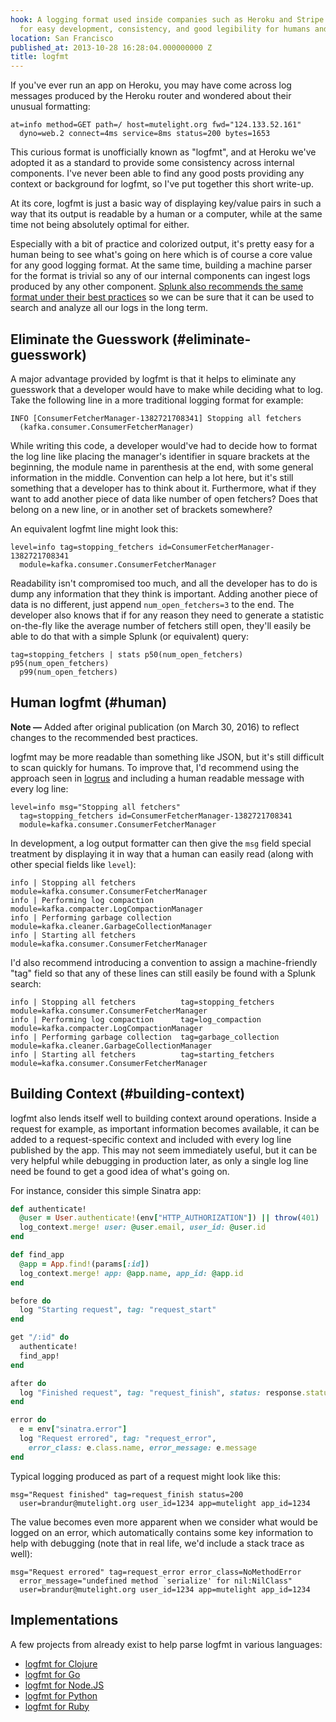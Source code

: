 ```yaml
---
hook: A logging format used inside companies such as Heroku and Stripe which is optimal
  for easy development, consistency, and good legibility for humans and computers.
location: San Francisco
published_at: 2013-10-28 16:28:04.000000000 Z
title: logfmt
---
```


If you've ever run an app on Heroku, you may have come across log messages produced by the Heroku router and wondered about their unusual formatting:

    at=info method=GET path=/ host=mutelight.org fwd="124.133.52.161"
      dyno=web.2 connect=4ms service=8ms status=200 bytes=1653

This curious format is unofficially known as "logfmt", and at Heroku we've adopted it as a standard to provide some consistency across internal components. I've never been able to find any good posts providing any context or background for logfmt, so I've put together this short write-up.

At its core, logfmt is just a basic way of displaying key/value pairs in such a way that its output is readable by a human or a computer, while at the same time not being absolutely optimal for either.

Especially with a bit of practice and colorized output, it's pretty easy for a human being to see what's going on here which is of course a core value for any good logging format. At the same time, building a machine parser for the format is trivial so any of our internal components can ingest logs produced by any other component. [Splunk also recommends the same format under their best practices](http://dev.splunk.com/view/logging-best-practices/SP-CAAADP6) so we can be sure that it can be used to search and analyze all our logs in the long term.

## Eliminate the Guesswork (#eliminate-guesswork)

A major advantage provided by logfmt is that it helps to eliminate any guesswork that a developer would have to make while deciding what to log. Take the following line in a more traditional logging format for example:

    INFO [ConsumerFetcherManager-1382721708341] Stopping all fetchers
      (kafka.consumer.ConsumerFetcherManager)

While writing this code, a developer would've had to decide how to format the log line like placing the manager's identifier in square brackets at the beginning, the module name in parenthesis at the end, with some general information in the middle. Convention can help a lot here, but it's still something that a developer has to think about it. Furthermore, what if they want to add another piece of data like number of open fetchers? Does that belong on a new line, or in another set of brackets somewhere?

An equivalent logfmt line might look this:

    level=info tag=stopping_fetchers id=ConsumerFetcherManager-1382721708341
      module=kafka.consumer.ConsumerFetcherManager

Readability isn't compromised too much, and all the developer has to do is dump any information that they think is important. Adding another piece of data is no different, just append `num_open_fetchers=3` to the end. The developer also knows that if for any reason they need to generate a statistic on-the-fly like the average number of fetchers still open, they'll easily be able to do that with a simple Splunk (or equivalent) query:

    tag=stopping_fetchers | stats p50(num_open_fetchers) p95(num_open_fetchers)
      p99(num_open_fetchers)

## Human logfmt (#human)

**Note &mdash;** Added after original publication (on March 30, 2016) to
reflect changes to the recommended best practices.

logfmt may be more readable than something like JSON, but it's still difficult
to scan quickly for humans. To improve that, I'd recommend using the approach
seen in [logrus][logrus] and including a human readable message with every log
line:

    level=info msg="Stopping all fetchers"
      tag=stopping_fetchers id=ConsumerFetcherManager-1382721708341
      module=kafka.consumer.ConsumerFetcherManager

In development, a log output formatter can then give the `msg` field special
treatment by displaying it in way that a human can easily read (along with
other special fields like `level`):

    info | Stopping all fetchers          module=kafka.consumer.ConsumerFetcherManager
    info | Performing log compaction      module=kafka.compacter.LogCompactionManager
    info | Performing garbage collection  module=kafka.cleaner.GarbageCollectionManager
    info | Starting all fetchers          module=kafka.consumer.ConsumerFetcherManager

I'd also recommend introducing a convention to assign a machine-friendly "tag"
field so that any of these lines can still easily be found with a Splunk
search:

    info | Stopping all fetchers          tag=stopping_fetchers module=kafka.consumer.ConsumerFetcherManager
    info | Performing log compaction      tag=log_compaction module=kafka.compacter.LogCompactionManager
    info | Performing garbage collection  tag=garbage_collection module=kafka.cleaner.GarbageCollectionManager
    info | Starting all fetchers          tag=starting_fetchers module=kafka.consumer.ConsumerFetcherManager

## Building Context (#building-context)

logfmt also lends itself well to building context around operations. Inside a request for example, as important information becomes available, it can be added to a request-specific context and included with every log line published by the app. This may not seem immediately useful, but it can be very helpful while debugging in production later, as only a single log line need be found to get a good idea of what's going on.

For instance, consider this simple Sinatra app:

``` ruby
def authenticate!
  @user = User.authenticate!(env["HTTP_AUTHORIZATION"]) || throw(401)
  log_context.merge! user: @user.email, user_id: @user.id
end

def find_app
  @app = App.find!(params[:id])
  log_context.merge! app: @app.name, app_id: @app.id
end

before do
  log "Starting request", tag: "request_start"
end

get "/:id" do
  authenticate!
  find_app!
end

after do
  log "Finished request", tag: "request_finish", status: response.status
end

error do
  e = env["sinatra.error"]
  log "Request errored", tag: "request_error",
    error_class: e.class.name, error_message: e.message
end
```

Typical logging produced as part of a request might look like this:

    msg="Request finished" tag=request_finish status=200 
      user=brandur@mutelight.org user_id=1234 app=mutelight app_id=1234

The value becomes even more apparent when we consider what would be logged on an error, which automatically contains some key information to help with debugging (note that in real life, we'd include a stack trace as well):

    msg="Request errored" tag=request_error error_class=NoMethodError
      error_message="undefined method `serialize' for nil:NilClass"
      user=brandur@mutelight.org user_id=1234 app=mutelight app_id=1234

## Implementations

A few projects from already exist to help parse logfmt in various languages:

* [logfmt for Clojure](https://github.com/tcrayford/logfmt)
* [logfmt for Go](http://godoc.org/github.com/kr/logfmt)
* [logfmt for Node.JS](https://github.com/csquared/node-logfmt)
* [logfmt for Python](https://pypi.python.org/pypi/logfmt/0.1)
* [logfmt for Ruby](https://github.com/cyberdelia/logfmt-ruby)

[logrus]: https://github.com/Sirupsen/logrus
